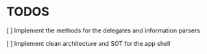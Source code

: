 # TODOS

[ ] Implement the methods for the delegates and information parsers

[ ] Implement clean architecture and SOT for the app shell
